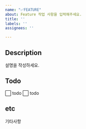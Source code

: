 ```yaml
---
name: "✅FEATURE"
about: Feature 작업 사항을 입력해주세요.
title: ''
labels: ''
assignees: ''

---
```


## Description
설명을 작성하세요.

## Todo
⬜ todo
⬜ todo

## etc
기타사항
